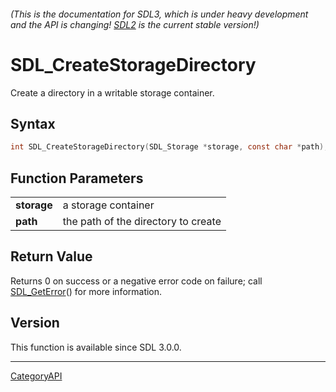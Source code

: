 ###### (This is the documentation for SDL3, which is under heavy development and the API is changing! [SDL2](https://wiki.libsdl.org/SDL2/) is the current stable version!)
# SDL_CreateStorageDirectory

Create a directory in a writable storage container.

## Syntax

```c
int SDL_CreateStorageDirectory(SDL_Storage *storage, const char *path);

```

## Function Parameters

|                 |                                     |
| --------------- | ----------------------------------- |
| **storage**     | a storage container                 |
| **path**        | the path of the directory to create |

## Return Value

Returns 0 on success or a negative error code on failure; call
[SDL_GetError](SDL_GetError)() for more information.

## Version

This function is available since SDL 3.0.0.

----
[CategoryAPI](CategoryAPI)

